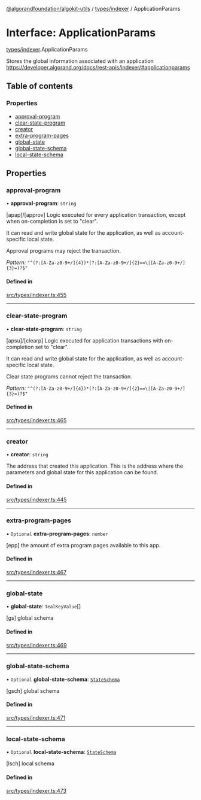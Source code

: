 [@algorandfoundation/algokit-utils](../index.md) / [types/indexer](../modules/types_indexer.md) / ApplicationParams

# Interface: ApplicationParams

[types/indexer](../modules/types_indexer.md).ApplicationParams

Stores the global information associated with an application https://developer.algorand.org/docs/rest-apis/indexer/#applicationparams

## Table of contents

### Properties

- [approval-program](types_indexer.ApplicationParams.md#approval-program)
- [clear-state-program](types_indexer.ApplicationParams.md#clear-state-program)
- [creator](types_indexer.ApplicationParams.md#creator)
- [extra-program-pages](types_indexer.ApplicationParams.md#extra-program-pages)
- [global-state](types_indexer.ApplicationParams.md#global-state)
- [global-state-schema](types_indexer.ApplicationParams.md#global-state-schema)
- [local-state-schema](types_indexer.ApplicationParams.md#local-state-schema)

## Properties

### approval-program

• **approval-program**: `string`

[apap]/[approv] Logic executed for every application transaction, except when on-completion is set to "clear".

It can read and write global state for the application, as well as account-specific local state.

Approval programs may reject the transaction.

*Pattern:* `"^(?:[A-Za-z0-9+/]{4})*(?:[A-Za-z0-9+/]{2}==\|[A-Za-z0-9+/]{3}=)?$"`

#### Defined in

[src/types/indexer.ts:455](https://github.com/algorandfoundation/algokit-utils-ts/blob/main/src/types/indexer.ts#L455)

___

### clear-state-program

• **clear-state-program**: `string`

[apsu]/[clearp] Logic executed for application transactions with on-completion set to "clear".

It can read and write global state for the application, as well as account-specific local state.

Clear state programs cannot reject the transaction.

*Pattern:* `"^(?:[A-Za-z0-9+/]{4})*(?:[A-Za-z0-9+/]{2}==\|[A-Za-z0-9+/]{3}=)?$"`

#### Defined in

[src/types/indexer.ts:465](https://github.com/algorandfoundation/algokit-utils-ts/blob/main/src/types/indexer.ts#L465)

___

### creator

• **creator**: `string`

The address that created this application. This is the address where the parameters and global state for this application can be found.

#### Defined in

[src/types/indexer.ts:445](https://github.com/algorandfoundation/algokit-utils-ts/blob/main/src/types/indexer.ts#L445)

___

### extra-program-pages

• `Optional` **extra-program-pages**: `number`

[epp] the amount of extra program pages available to this app.

#### Defined in

[src/types/indexer.ts:467](https://github.com/algorandfoundation/algokit-utils-ts/blob/main/src/types/indexer.ts#L467)

___

### global-state

• **global-state**: `TealKeyValue`[]

[gs] global schema

#### Defined in

[src/types/indexer.ts:469](https://github.com/algorandfoundation/algokit-utils-ts/blob/main/src/types/indexer.ts#L469)

___

### global-state-schema

• `Optional` **global-state-schema**: [`StateSchema`](types_indexer.StateSchema.md)

[gsch] global schema

#### Defined in

[src/types/indexer.ts:471](https://github.com/algorandfoundation/algokit-utils-ts/blob/main/src/types/indexer.ts#L471)

___

### local-state-schema

• `Optional` **local-state-schema**: [`StateSchema`](types_indexer.StateSchema.md)

[lsch] local schema

#### Defined in

[src/types/indexer.ts:473](https://github.com/algorandfoundation/algokit-utils-ts/blob/main/src/types/indexer.ts#L473)
